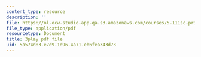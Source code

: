 ```yaml
---
content_type: resource
description: ''
file: https://ol-ocw-studio-app-qa.s3.amazonaws.com/courses/5-111sc-principles-of-chemical-science-fall-2014/5a574d83e7d91d964a71eb6fea343d73_wS1MX-C2V9w.pdf
file_type: application/pdf
resourcetype: Document
title: 3play pdf file
uid: 5a574d83-e7d9-1d96-4a71-eb6fea343d73
---
```

